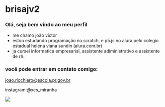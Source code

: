 # brisajv2 
### Olá, seja bem vindo ao meu perfil
- me chamo joão victor
- estou estudando programação no scratch, e p5.js no alura pelo colegio estadual helena viana sundin (alura.com.br)
- ja cursei informatica empresarial, assistente adiministrativo e assistente de rh.

### você pode entrar em contato comigo:
joao.ricchiero@escola.pr.gov.br

instagram:@xcs_miranha


![](https://media.tenor.com/9yy0MfToKfMAAAAd/renato-augusto-ra8.gif)
